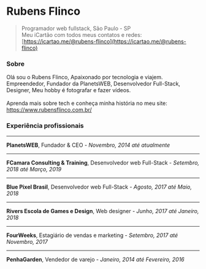 # Rubens Flinco
>Programador web fullstack, São Paulo - SP<br>
>Meu iCartão com todos meus contatos e redes:<br>
>[https://icartao.me/@rubens-flinco](https://icartao.me/@rubens-flinco)<br>

### Sobre

Olá sou o Rubens Flinco, Apaixonado por tecnologia e viajem. Empreendedor, Fundador da PlanetsWEB, Desenvolvedor Full-Stack, Designer, Meu hobby é fotografar e fazer vídeos.
<br><br>
Aprenda mais sobre tech e conheça minha história no meu site: https://www.rubensflinco.com.br/

### Experiência profissionais

---
**PlanetsWEB**, Fundador & CEO - *Novembro, 2014 até atualmente*

---
**FCamara Consulting & Training**, Desenvolvedor web Full-Stack  - *Setembro, 2018 até Março, 2019*

---
**Blue Pixel Brasil**, Desenvolvedor web Full-Stack - *Agosto, 2017 até Maio, 2018*

---
**Rivers Escola de Games e Design**, Web designer - *Junho, 2017 até Janeiro, 2018*

---
**FourWeeks**, Estagiário de vendas e marketing - *Setembro, 2017 até Novembro, 2017*

---
**PenhaGarden**, Vendedor de varejo - *Janeiro, 2014 até Fevereiro, 2016*
